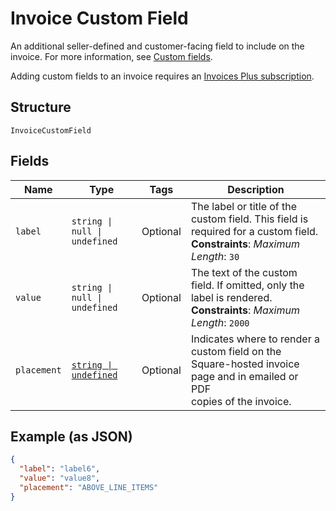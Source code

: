 <!-- Optimized: 2025-10-06 -->
<!-- RPM: 1.6.2.1.1.6.2.1_invoice-custom-field_20251006 -->
<!-- Session: E2E RPM DNA Application -->
<!-- AOM: RND (Reggie & Dro) -->
<!-- COI: TECHNOLOGY -->
<!-- RPM: HIGH -->
<!-- ACTION: BUILD -->


# Invoice Custom Field

An additional seller-defined and customer-facing field to include on the invoice. For more information,
see [Custom fields](https://developer.squareup.com/docs/invoices-api/overview#custom-fields).

Adding custom fields to an invoice requires an
[Invoices Plus subscription](https://developer.squareup.com/docs/invoices-api/overview#invoices-plus-subscription).

## Structure

`InvoiceCustomField`

## Fields

| Name | Type | Tags | Description |
|  --- | --- | --- | --- |
| `label` | `string \| null \| undefined` | Optional | The label or title of the custom field. This field is required for a custom field.<br>**Constraints**: *Maximum Length*: `30` |
| `value` | `string \| null \| undefined` | Optional | The text of the custom field. If omitted, only the label is rendered.<br>**Constraints**: *Maximum Length*: `2000` |
| `placement` | [`string \| undefined`](../../doc/models/invoice-custom-field-placement.md) | Optional | Indicates where to render a custom field on the Square-hosted invoice page and in emailed or PDF<br>copies of the invoice. |

## Example (as JSON)

```json
{
  "label": "label6",
  "value": "value8",
  "placement": "ABOVE_LINE_ITEMS"
}
```
